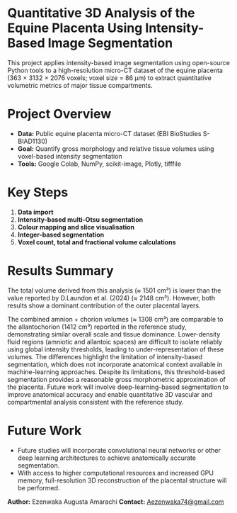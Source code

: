 
# Quantitative 3D Analysis of the Equine Placenta Using Intensity-Based Image Segmentation

This project applies intensity-based image segmentation using open-source Python tools to a high-resolution micro-CT dataset of the equine placenta (363 × 3132 × 2076 voxels; voxel size = 86 μm) to extract quantitative volumetric metrics of major tissue compartments.


# Project Overview
- **Data:** Public equine placenta micro-CT dataset (EBI BioStudies S-BIAD1130)
- **Goal:** Quantify gross morphology and relative tissue volumes using voxel-based intensity segmentation
- **Tools:** Google Colab, NumPy, scikit-image, Plotly, tifffile

#  Key Steps
1. **Data import**
2. **Intensity-based multi-Otsu segmentation**
3. **Colour mapping and slice visualisation**
4. **Integer-based segmentation**
5. **Voxel count, total and fractional volume calculations**


#  Results Summary

The total volume derived from this analysis (≈ 1501 cm³) is lower than the value reported by D.Laundon et al. (2024) (≈ 2148 cm³).
However, both results show a dominant contribution of the outer placental layers.

The combined amnion + chorion volumes (≈ 1308 cm³) are comparable to the allantochorion (1412 cm³) reported in the reference study, demonstrating similar overall scale and tissue dominance.
Lower-density fluid regions (amniotic and allantoic spaces) are difficult to isolate reliably using global intensity thresholds, leading to under-representation of these volumes.
The differences highlight the limitation of intensity-based segmentation, which does not incorporate anatomical context available in machine-learning approaches.
Despite its limitations, this threshold-based segmentation provides a reasonable gross morphometric approximation of the placenta.
Future work will involve deep-learning-based segmentation to improve anatomical accuracy and enable quantitative 3D vascular and compartmental analysis consistent with the reference study.

# Future Work
- Future studies will incorporate convolutional neural networks or other deep learning architectures to achieve anatomically accurate segmentation.
- With access to higher computational resources and increased GPU memory, full-resolution 3D reconstruction of the placental structure will be performed. 



**Author:** Ezenwaka Augusta Amarachi 
**Contact:** Aezenwaka74@gmail.com

